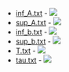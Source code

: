 * [inf_A.txt](inf_A.txt) - <img src='https://render.githubusercontent.com/render/math?math=%5Cunderline%7B%5Cmathbf%7BA%7D%7D%3D%5Cbegin%7Bpmatrix%7D2%26-1%5C%5C1%261%5C%5C-1%260%5Cend%7Bpmatrix%7D'>
* [sup_A.txt](sup_A.txt) - <img src='https://render.githubusercontent.com/render/math?math=%5Coverline%7B%5Cmathbf%7BA%7D%7D%3D%5Cbegin%7Bpmatrix%7D3%262%5C%5C2%263%5C%5C1%261%5Cend%7Bpmatrix%7D'>
* [inf_b.txt](inf_b.txt) - <img src='https://render.githubusercontent.com/render/math?math=%5Cunderline%7B%5Cmathbf%7Bb%7D%7D%3D%5Cbegin%7Bpmatrix%7D0%5C%5C10%5C%5C-10%5Cend%7Bpmatrix%7D'>
* [sup_b.txt](sup_b.txt) - <img src='https://render.githubusercontent.com/render/math?math=%5Coverline%7B%5Cmathbf%7Bb%7D%7D%3D%5Cbegin%7Bpmatrix%7D60%5C%5C72%5C%5C36%5Cend%7Bpmatrix%7D'>
* [T.txt](T.txt) - <img src='https://render.githubusercontent.com/render/math?math=T%3D4'>
* [tau.txt](tau.txt) - <img src='https://render.githubusercontent.com/render/math?math=%5Ctau%3D%5Cbegin%7Bpmatrix%7D6%5C%5C8%5Cend%7Bpmatrix%7D'>

